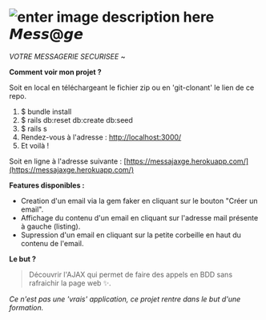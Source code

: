 # ![enter image description here](https://i.goopics.net/EXDQk.png)𝙈𝙚𝙨𝙨@𝙜𝙚 

*VOTRE MESSAGERIE SECURISEE* ~ 

**Comment voir mon projet ?**

Soit en local en téléchargeant le fichier zip ou en 'git-clonant' le lien de ce repo. 
 1. $ bundle install
 2. $ rails db:reset db:create db:seed
 3. $ rails s
 4. Rendez-vous à l'adresse : [http://localhost:3000/](http://localhost:3000/)
 5. Et voilà !

Soit en ligne à l'adresse suivante : [https://messajaxge.herokuapp.com/](https://messajaxge.herokuapp.com/)

**Features disponibles :**

 - Creation d'un email via la gem faker en cliquant sur le bouton "Créer un email".
 - Affichage du contenu d'un email en cliquant sur l'adresse mail présente à gauche (listing).
 - Supression d'un email en cliquant sur la petite corbeille en haut du contenu de l'email. 

**Le but ?**

> Découvrir l'AJAX qui permet de faire des appels en BDD sans rafraichir la page web ✨.

*Ce n'est pas une 'vrais' application, ce projet rentre dans le but d'une formation.* 
